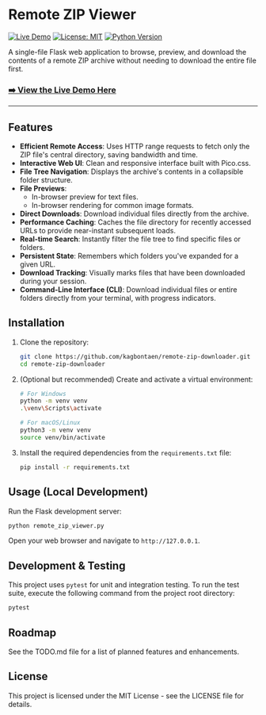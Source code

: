# Remote ZIP Viewer

[![Live Demo](https://img.shields.io/badge/Live_Demo-Visit-brightgreen)](https://remote-zip-downloader.onrender.com/)
[![License: MIT](https://img.shields.io/badge/License-MIT-yellow.svg)](https://opensource.org/licenses/MIT)
[![Python Version](https://img.shields.io/badge/python-3.7%2B-blue)](https://www.python.org/)

A single-file Flask web application to browse, preview, and download the contents of a remote ZIP archive without needing to download the entire file first.

### [➡️ View the Live Demo Here](https://remote-zip-downloader.onrender.com/)

---

## Features

-   **Efficient Remote Access**: Uses HTTP range requests to fetch only the ZIP file's central directory, saving bandwidth and time.
-   **Interactive Web UI**: Clean and responsive interface built with Pico.css.
-   **File Tree Navigation**: Displays the archive's contents in a collapsible folder structure.
-   **File Previews**:
    -   In-browser preview for text files.
    -   In-browser rendering for common image formats.
-   **Direct Downloads**: Download individual files directly from the archive.
-   **Performance Caching**: Caches the file directory for recently accessed URLs to provide near-instant subsequent loads.
-   **Real-time Search**: Instantly filter the file tree to find specific files or folders.
-   **Persistent State**: Remembers which folders you've expanded for a given URL.
-   **Download Tracking**: Visually marks files that have been downloaded during your session.
-   **Command-Line Interface (CLI)**: Download individual files or entire folders directly from your terminal, with progress indicators.

## Installation

1.  Clone the repository:
    ```sh
    git clone https://github.com/kagbontaen/remote-zip-downloader.git
    cd remote-zip-downloader
    ```

2.  (Optional but recommended) Create and activate a virtual environment:
    ```sh
    # For Windows
    python -m venv venv
    .\venv\Scripts\activate

    # For macOS/Linux
    python3 -m venv venv
    source venv/bin/activate
    ```

3.  Install the required dependencies from the `requirements.txt` file:
    ```sh
    pip install -r requirements.txt
    ```

## Usage (Local Development)

Run the Flask development server:
```sh
python remote_zip_viewer.py
```

Open your web browser and navigate to `http://127.0.0.1`.

## Development & Testing

This project uses `pytest` for unit and integration testing. To run the test suite, execute the following command from the project root directory:

```sh
pytest
```

## Roadmap

See the TODO.md file for a list of planned features and enhancements.

## License

This project is licensed under the MIT License - see the LICENSE file for details.